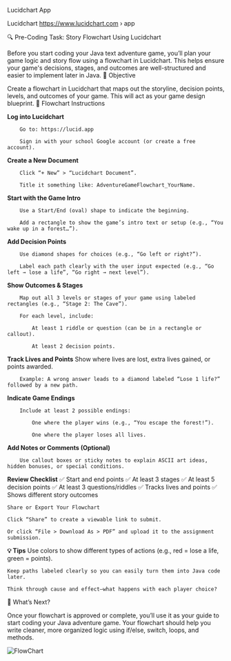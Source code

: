 Lucidchart App

Lucidchart
https://www.lucidchart.com › app

🔍 Pre-Coding Task: Story Flowchart Using Lucidchart

Before you start coding your Java text adventure game, you’ll plan your game logic and story flow using a flowchart in Lucidchart. This helps ensure your game's decisions, stages, and outcomes are well-structured and easier to implement later in Java.
🎯 Objective

Create a flowchart in Lucidchart that maps out the storyline, decision points, levels, and outcomes of your game. This will act as your game design blueprint.
📌 Flowchart Instructions

**Log into Lucidchart**

        Go to: https://lucid.app

        Sign in with your school Google account (or create a free account).

**Create a New Document**

        Click “+ New” > “Lucidchart Document”.

        Title it something like: AdventureGameFlowchart_YourName.

**Start with the Game Intro**

        Use a Start/End (oval) shape to indicate the beginning.

        Add a rectangle to show the game’s intro text or setup (e.g., “You wake up in a forest…”).

**Add Decision Points**

        Use diamond shapes for choices (e.g., “Go left or right?”).

        Label each path clearly with the user input expected (e.g., “Go left → lose a life”, “Go right → next level”).

**Show Outcomes & Stages**

        Map out all 3 levels or stages of your game using labeled rectangles (e.g., “Stage 2: The Cave”).

        For each level, include:

            At least 1 riddle or question (can be in a rectangle or callout).

            At least 2 decision points.

**Track Lives and Points**
        Show where lives are lost, extra lives gained, or points awarded.

        Example: A wrong answer leads to a diamond labeled “Lose 1 life?” followed by a new path.

**Indicate Game Endings**

        Include at least 2 possible endings:

            One where the player wins (e.g., “You escape the forest!”).

            One where the player loses all lives.

**Add Notes or Comments (Optional)**

        Use callout boxes or sticky notes to explain ASCII art ideas, hidden bonuses, or special conditions.

**Review Checklist**
    ✅ Start and end points
    ✅ At least 3 stages
    ✅ At least 5 decision points
    ✅ At least 3 questions/riddles
    ✅ Tracks lives and points
    ✅ Shows different story outcomes

    Share or Export Your Flowchart

    Click “Share” to create a viewable link to submit.

    Or click “File > Download As > PDF” and upload it to the assignment submission.

**💡 Tips**
    Use colors to show different types of actions (e.g., red = lose a life, green = points).

    Keep paths labeled clearly so you can easily turn them into Java code later.

    Think through cause and effect—what happens with each player choice?

🔄 What’s Next?

Once your flowchart is approved or complete, you’ll use it as your guide to start coding your Java adventure game. Your flowchart should help you write cleaner, more organized logic using if/else, switch, loops, and methods.

![FlowChart](https://github.com/user-attachments/assets/87a90bb5-6856-48d5-8995-f8bcc5d2b041)



